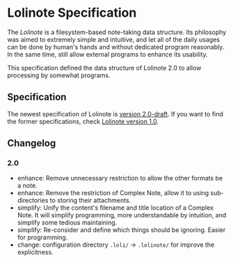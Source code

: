 # Lolinote Specification

The *Lolinote* is a filesystem-based note-taking data structure. Its philosophy was aimed to extremely simple and intuitive, and let all of the daily usages can be done by human's hands and without dedicated program reasonably. In the same time, still allow external programs to enhance its usability.

This specification defined the data structure of Lolinote 2.0 to allow processing by somewhat programs.



## Specification

The newest specification of Lolinote is [version 2.0-draft]. If you want to find the former specifications, check [Lolinote version 1.0].

[version 2.0-draft]: spec-2.0.md
[Lolinote version 1.0]: https://bitbucket.org/civalin/lolinote/wiki/Home



## Changelog

### 2.0

- enhance: Remove unnecessary restriction to allow the other formats be a note.
- enhance: Remove the restriction of Complex Note, allow it to using sub-directories to storing their attachments.
- simplify: Unify the content's filename and title location of a Complex Note. It will simplify programming, more understandable by intuition, and simplify some tedious maintaining.
- simplify: Re-consider and define which things should be ignoring. Easier for programming.
- change: configuration directory `.loli/` -> `.lolinote/` for improve the explicitness.
